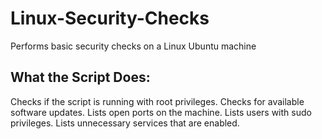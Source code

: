 # Linux-Security-Checks
Performs basic security checks on a Linux Ubuntu machine


## What the Script Does:
Checks if the script is running with root privileges.
Checks for available software updates.
Lists open ports on the machine.
Lists users with sudo privileges.
Lists unnecessary services that are enabled.
